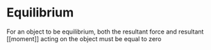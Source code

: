 # Equilibrium
For an object to be equilibrium, both the resultant force and resultant [[moment]] acting on the object must be equal to zero